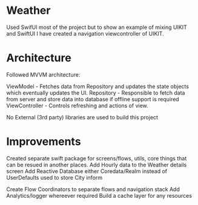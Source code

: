 # Weather

Used SwifUI most of the project but to show an example of mixing UIKIT and SwiftUI I have created a navigation viewcontroller of UIKIT.

# Architecture
Followed MVVM architecture:


ViewModel - Fetches data from Repository and updates the state objects which eventually updates the UI. 
Repository - Responsible to fetch data from server and store data into database if offline support is required ViewController - Controls refreshing and actions of view.

No External (3rd party) libraries are used to build this project

# Improvements
Created separate swift package for screens/flows, utils, core things that can be resued in another places.
Add Hourly data to the Weather details screen
Add Reactive Database either Coredata/Realm instead of UserDefaults used to store City inform

Create Flow Coordinators to separate flows and navigation stack
Add Analytics/logger whereever required
Build a cache layer for any resources